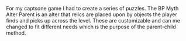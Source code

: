 For my captsone game I had to create a series of puzzles. The BP Myth Alter Parent is an alter that relics are placed upon by objects the player finds and picks up across the level. These are customizable and can me changed to fit different needs which is the purpose of the parent-child method. 
